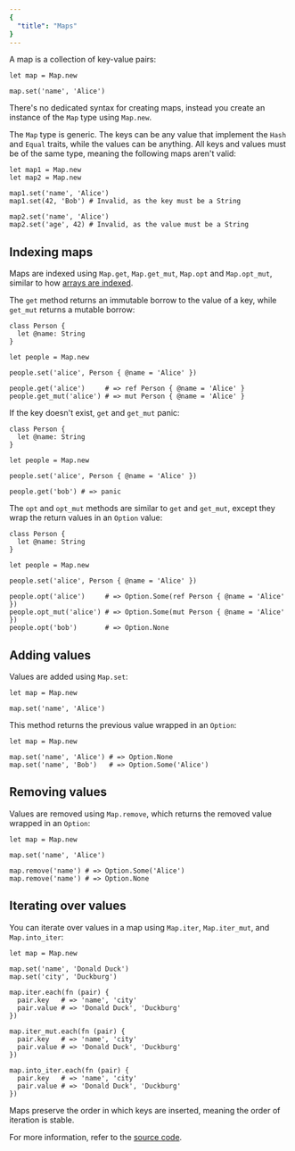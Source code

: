 ```yaml
---
{
  "title": "Maps"
}
---
```


A map is a collection of key-value pairs:

```inko
let map = Map.new

map.set('name', 'Alice')
```

There's no dedicated syntax for creating maps, instead you create an instance of
the `Map` type using `Map.new`.

The `Map` type is generic. The keys can be any value that implement the `Hash`
and `Equal` traits, while the values can be anything. All keys and values must
be of the same type, meaning the following maps aren't valid:

```inko
let map1 = Map.new
let map2 = Map.new

map1.set('name', 'Alice')
map1.set(42, 'Bob') # Invalid, as the key must be a String

map2.set('name', 'Alice')
map2.set('age', 42) # Invalid, as the value must be a String
```

## Indexing maps

Maps are indexed using `Map.get`, `Map.get_mut`, `Map.opt` and `Map.opt_mut`,
similar to how [arrays are indexed](../arrays#indexing-arrays).

The `get` method returns an immutable borrow to the value of a key, while
`get_mut` returns a mutable borrow:

```inko
class Person {
  let @name: String
}

let people = Map.new

people.set('alice', Person { @name = 'Alice' })

people.get('alice')     # => ref Person { @name = 'Alice' }
people.get_mut('alice') # => mut Person { @name = 'Alice' }
```

If the key doesn't exist, `get` and `get_mut` panic:

```inko
class Person {
  let @name: String
}

let people = Map.new

people.set('alice', Person { @name = 'Alice' })

people.get('bob') # => panic
```

The `opt` and `opt_mut` methods are similar to `get` and `get_mut`, except they
wrap the return values in an `Option` value:

```inko
class Person {
  let @name: String
}

let people = Map.new

people.set('alice', Person { @name = 'Alice' })

people.opt('alice')     # => Option.Some(ref Person { @name = 'Alice' })
people.opt_mut('alice') # => Option.Some(mut Person { @name = 'Alice' })
people.opt('bob')       # => Option.None
```

## Adding values

Values are added using `Map.set`:

```inko
let map = Map.new

map.set('name', 'Alice')
```

This method returns the previous value wrapped in an `Option`:

```inko
let map = Map.new

map.set('name', 'Alice') # => Option.None
map.set('name', 'Bob')   # => Option.Some('Alice')
```

## Removing values

Values are removed using `Map.remove`, which returns the removed value wrapped
in an `Option`:

```inko
let map = Map.new

map.set('name', 'Alice')

map.remove('name') # => Option.Some('Alice')
map.remove('name') # => Option.None
```

## Iterating over values

You can iterate over values in a map using `Map.iter`, `Map.iter_mut`,
and `Map.into_iter`:

```inko
let map = Map.new

map.set('name', 'Donald Duck')
map.set('city', 'Duckburg')

map.iter.each(fn (pair) {
  pair.key   # => 'name', 'city'
  pair.value # => 'Donald Duck', 'Duckburg'
})

map.iter_mut.each(fn (pair) {
  pair.key   # => 'name', 'city'
  pair.value # => 'Donald Duck', 'Duckburg'
})

map.into_iter.each(fn (pair) {
  pair.key   # => 'name', 'city'
  pair.value # => 'Donald Duck', 'Duckburg'
})
```

Maps preserve the order in which keys are inserted, meaning the order of
iteration is stable.

For more information, refer to the [source
code](https://github.com/inko-lang/inko/blob/main/std/src/std/map.inko).
